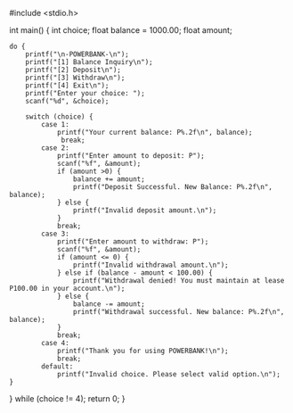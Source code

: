 #include <stdio.h>

int main() {
    int choice;
    float balance = 1000.00;
    float amount;

    do {
        printf("\n-POWERBANK-\n");
        printf("[1] Balance Inquiry\n");
        printf("[2] Deposit\n");
        printf("[3] Withdraw\n");
        printf("[4] Exit\n");
        printf("Enter your choice: ");
        scanf("%d", &choice);

        switch (choice) {
            case 1: 
                printf("Your current balance: P%.2f\n", balance);
                 break;
            case 2: 
                printf("Enter amount to deposit: P");
                scanf("%f", &amount);
                if (amount >0) {
                    balance += amount;
                    printf("Deposit Successful. New Balance: P%.2f\n", balance);
                } else {
                    printf("Invalid deposit amount.\n");
                }
                break;
            case 3:
                printf("Enter amount to withdraw: P");
                scanf("%f", &amount);
                if (amount <= 0) {
                    printf("Invalid withdrawal amount.\n");
                } else if (balance - amount < 100.00) {
                    printf("Withdrawal denied! You must maintain at lease P100.00 in your account.\n");
                } else {
                    balance -= amount;
                    printf("Withdrawal successful. New balance: P%.2f\n", balance);
                }
                break;
            case 4:
                printf("Thank you for using POWERBANK!\n");
                break;
            default:
                printf("Invalid choice. Please select valid option.\n");
    }
}   while (choice != 4);
     return 0;
}
